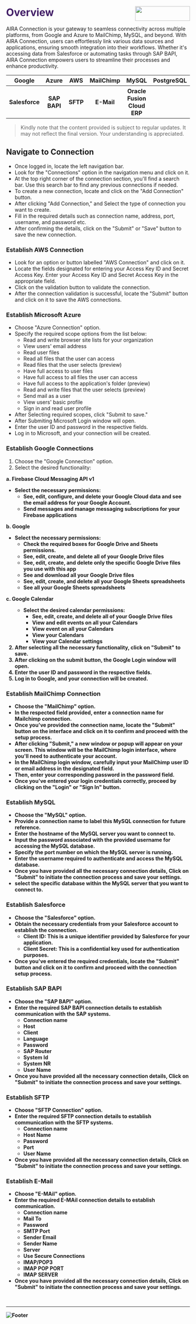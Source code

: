 <h1><span style="color: #411d66;">Overview                                                      <img align="right" width="150" height="40" src="https://github.com/airacommunity/AIRA-Installation/assets/153823636/2aee8e84-f308-4494-a715-afd9421b606e">
</span></h1>


AIRA Connection is your gateway to seamless connectivity across multiple platforms, from Google and Azure to MailChimp, MySQL, and beyond. With AIRA Connection, users can effortlessly link various data sources and applications, ensuring smooth integration into their workflows. Whether it's accessing data from Salesforce or automating tasks through SAP BAPI, AIRA Connection empowers users to streamline their processes and enhance productivity.
<div class="table-container">
<table class="my-table">
<tbody>
<tr align="center">
<th width="250">Google</th>
<th width="250">Azure</th>
<th width="250">AWS</th>
<th width="250">MailChimp</th>
<th width="450">MySQL</th>
<th width="250">PostgreSQL</th>
</tr>
<tr align="center">
<th>Salesforce</th>
<th>SAP BAPI</th>
<th>SFTP</th>
<th>E-Mail</th>
<th>Oracle Fusion Cloud ERP</th>
<th></th>
</tr>
</tbody>
</table>
</div>
<blockquote class="is-warning">Kindly note that the content provided is subject to regular updates. It may not reflect the final version. Your understanding is appreciated.</blockquote>
<h2><strong>Navigate to Connection</strong></h2>
<ul>
 	<li>Once logged in, locate the left navigation bar.</li>
 	<li>Look for the "Connections" option in the navigation menu and click on it.</li>
 	<li>At the top right corner of the connection section, you'll find a search bar. Use this search bar to find any previous connections if needed.</li>
 	<li>To create a new connection, locate and click on the "Add Connection" button.</li>
 	<li>After clicking "Add Connection," and Select the type of connection you want to create.</li>
 	<li>Fill in the required details such as connection name, address, port, username, and password etc.</li>
 	<li>After confirming the details, click on the "Submit" or "Save" button to save the new connection.</li>
</ul>
<h3 id="establish-aws-connection" class="toc-header">Establish AWS Connection</h3>
<ul>
 	<li>Look for an option or button labelled "AWS Connection" and click on it.</li>
 	<li>Locate the fields designated for entering your Access Key ID and Secret Access Key. Enter your Access Key ID and Secret Access Key in the appropriate field.</li>
 	<li>Click on the validation button to validate the connection.</li>
 	<li>After the connection validation is successful, locate the "Submit" button and click on it to save the AWS connections.</li>
</ul>
<h3 id="establish-microsoft-azure" class="toc-header">Establish Microsoft Azure</h3>
<ul>
 	<li>Choose "Azure Connection" option.</li>
 	<li>Specify the required scope options from the list below:
<ul>
 	<li>Read and write browser site lists for your organization</li>
 	<li>View users' email address</li>
 	<li>Read user files</li>
 	<li>Read all files that the user can access</li>
 	<li>Read files that the user selects (preview)</li>
 	<li>Have full access to user files</li>
 	<li>Have full access to all files the user can access</li>
 	<li>Have full access to the application's folder (preview)</li>
 	<li>Read and write files that the user selects (preview)</li>
 	<li>Send mail as a user</li>
 	<li>View users' basic profile</li>
 	<li>Sign in and read user profile</li>
</ul>
</li>
 	<li>After Selecting required scopes, click "Submit to save."</li>
 	<li>After Submiting Microsoft Login window will open.</li>
 	<li>Enter the user ID and password in the respective fields.</li>
 	<li>Log in to Microsoft, and your connection will be created.</li>
</ul>
<h3 id="establish-google-connections" class="toc-header">Establish Google Connections</h3>
<ol>
 	<li>Choose the "Google Connection" option.</li>
 	<li>Select the desired functionality:<strong>
</ol>

<strong>a. Firebase Cloud Messaging API v1</strong>

<ul>
 	<li>Select the necessary permissions:
<ul>
 	<li>See, edit, configure, and delete your Google Cloud data and see the email address for your Google Account.</li>
 	<li>Send messages and manage messaging subscriptions for your Firebase applications</li>
</ul>
</li>
</ul>
<strong>b. Google</strong>
<ul>
 	<li>Select the necessary permissions:
<ul>
 	<li>Check the required boxes for Google Drive and Sheets permissions.</li>
 	<li>See, edit, create, and delete all of your Google Drive files</li>
 	<li>See, edit, create, and delete only the specific Google Drive files you use with this app</li>
 	<li>See and download all your Google Drive files</li>
 	<li>See, edit, create, and delete all your Google Sheets spreadsheets</li>
 	<li>See all your Google Sheets spreadsheets</li>
</ul>
</li>
</ul>
<strong>c. Google Calendar</strong>
<ol>
 	<li style="list-style-type: none;">
<ul>
 	<li>Select the desired calendar permissions:
<ul>
 	<li>See, edit, create, and delete all of your Google Drive files</li>
 	<li>View and edit events on all your Calendars</li>
 	<li>View event on all your Calendars</li>
 	<li>View your Calendars</li>
 	<li>View your Calendar settings</li>
</ul>
</li>
</ul>
</li>
 	<li>After selecting all the necessary functionality, click on "Submit" to save.</li>
 	<li>After clicking on the submit button, the Google Login window will open.</li>
 	<li>Enter the user ID and password in the respective fields.</li>
 	<li>Log in to Google, and your connection will be created.</li>
</ol>
<h3 id="establish-mailchimp-connection" class="toc-header">Establish MailChimp Connection</h3>
<ul>
 	<li>Choose the "MailChimp" option.</li>
 	<li>In the respected field provided, enter a connection name for Mailchimp connection.</li>
 	<li>Once you've provided the connection name, locate the "Submit" button on the interface and click on it to confirm and proceed with the setup process.</li>
 	<li>After clicking "Submit," a new window or popup will appear on your screen. This window will be the MailChimp login interface, where you'll need to authenticate your account.</li>
 	<li>In the MailChimp login window, carefully input your MailChimp user ID or email address in the designated field.</li>
 	<li>Then, enter your corresponding password in the password field.</li>
 	<li>Once you've entered your login credentials correctly, proceed by clicking on the "Login" or "Sign In" button.</li>
</ul>
<h3 id="establish-mysql" class="toc-header">Establish MySQL</h3>
<ul>
 	<li>Choose the "MySQL" option.</li>
 	<li>Provide a connection name to label this MySQL connection for future reference.</li>
 	<li>Enter the hostname of the MySQL server you want to connect to.</li>
 	<li>Input the password associated with the provided username for accessing the MySQL database.</li>
 	<li>Specify the port number on which the MySQL server is running.</li>
 	<li>Enter the username required to authenticate and access the MySQL database.</li>
 	<li>Once you have provided all the necessary connection details, Click on "Submit" to initiate the connection process and save your settings.</li>
 	<li>select the specific database within the MySQL server that you want to connect to.</li>
</ul>
<h3 id="establish-salesforce" class="toc-header">Establish Salesforce</h3>
<ul>
 	<li>Choose the "Salesforce" option.</li>
 	<li>Obtain the necessary credentials from your Salesforce account to establish the connection.
<ul>
 	<li>Client ID: This is a unique identifier provided by Salesforce for your application.</li>
 	<li>Client Secret: This is a confidential key used for authentication purposes.</li>
</ul>
</li>
 	<li>Once you've entered the required credentials, locate the "Submit" button and click on it to confirm and proceed with the connection setup process.</li>
</ul>
<h3 id="establish-sap-bapi" class="toc-header">Establish SAP BAPI</h3>
<ul>
 	<li>Choose the "SAP BAPI" option.</li>
 	<li>Enter the required SAP BAPI connection details to establish communication with the SAP systems.
<ul>
 	<li>Connection name</li>
 	<li>Host</li>
 	<li>Client</li>
 	<li>Language</li>
 	<li>Password</li>
 	<li>SAP Router</li>
 	<li>System Id</li>
 	<li>System NR</li>
 	<li>User Name</li>
</ul>
</li>
 	<li>Once you have provided all the necessary connection details, Click on "Submit" to initiate the connection process and save your settings.</li>
</ul>
<h3 id="establish-sftp" class="toc-header">Establish SFTP</h3>
<ul>
 	<li>Choose "SFTP Connection" option.</li>
 	<li>Enter the required SFTP connection details to establish communication with the SFTP systems.
<ul>
 	<li>Connection name</li>
 	<li>Host Name</li>
 	<li>Password</li>
 	<li>Port</li>
 	<li>User Name</li>
</ul>
</li>
 	<li>Once you have provided all the necessary connection details, Click on "Submit" to initiate the connection process and save your settings.</li>
</ul>
<h3 id="establish-e-mail" class="toc-header">Establish E-Mail</h3>
<ul>
 	<li>Choose "E-MAil" option.</li>
 	<li>Enter the required E-MAil connection details to establish communication.
<ul>
 	<li>Connection name</li>
 	<li>Mail To</li>
 	<li>Password</li>
 	<li>​SMTP Port</li>
 	<li>Sender Email</li>
 	<li>Sender Name</li>
 	<li>Server</li>
 	<li>Use Secure Connections</li>
 	<li>IMAP/POP3</li>
 	<li>IMAP POP PORT</li>
 	<li>IMAP SERVER</li>
</ul>
</li>
 	<li>Once you have provided all the necessary connection details, Click on "Submit" to initiate the connection process and save your settings.</li>
</ul>
&nbsp;

-----
![Footer](https://github.com/airacommunity/AIRA-Installation/assets/153823636/f78c5168-fae6-4a12-a01d-8e98fe7d7ae2)
